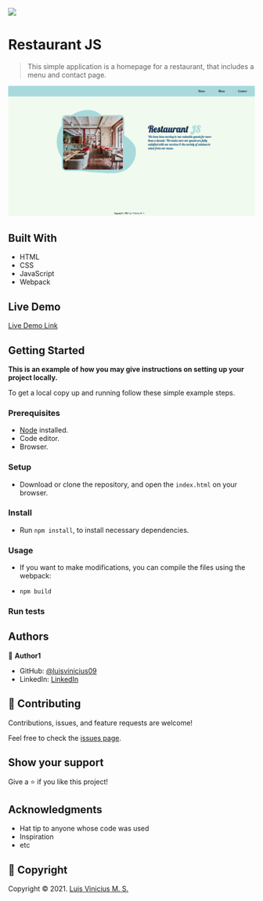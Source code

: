 ![](https://img.shields.io/badge/Microverse-blueviolet)

# Restaurant JS

> This simple application is a homepage for a restaurant, that includes a menu and contact page.

![screenshot](./screenshot.png)

## Built With

- HTML
- CSS
- JavaScript
- Webpack

## Live Demo

[Live Demo Link](https://luisvinicius09.github.io/jsRestaurant/)


## Getting Started

**This is an example of how you may give instructions on setting up your project locally.**


To get a local copy up and running follow these simple example steps.

### Prerequisites

- [Node](https://nodejs.org/en/) installed.
- Code editor.
- Browser.

### Setup

- Download or clone the repository, and open the `index.html` on your browser.

### Install

- Run `npm install`, to install necessary dependencies.

### Usage

- If you want to make modifications, you can compile the files using the webpack:

- `npm build`

### Run tests


## Authors

👤 **Author1**

- GitHub: [@luisvinicius09](https://github.com/luisvinicius09)
- LinkedIn: [LinkedIn](https://www.linkedin.com/in/luis-vinicius/)

## 🤝 Contributing

Contributions, issues, and feature requests are welcome!

Feel free to check the [issues page](https://github.com/luisvinicius09/jsRestaurant/issues).

## Show your support

Give a ⭐️ if you like this project!

## Acknowledgments

- Hat tip to anyone whose code was used
- Inspiration
- etc

## 📝 Copyright

Copyright © 2021. [Luis Vinicius M. S.](https://www.linkedin.com/in/luis-vinicius/)
